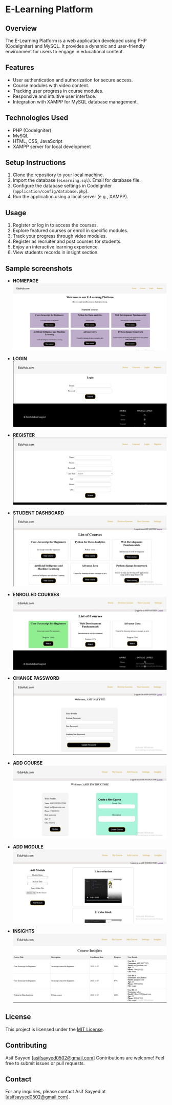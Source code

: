# E-Learning Platform

## Overview

The E-Learning Platform is a web application developed using PHP (CodeIgniter) and MySQL. It provides a dynamic and user-friendly environment for users to engage in educational content.

## Features

- User authentication and authorization for secure access.
- Course modules with video content.
- Tracking user progress in course modules.
- Responsive and intuitive user interface.
- Integration with XAMPP for MySQL database management.

  
## Technologies Used

- PHP (CodeIgniter)
- MySQL
- HTML, CSS, JavaScript
- XAMPP server for local development

## Setup Instructions

1. Clone the repository to your local machine.
2. Import the database (`eLearning.sql`). Email for database file.
3. Configure the database settings in CodeIgniter (`application/config/database.php`).
4. Run the application using a local server (e.g., XAMPP).

## Usage

1. Register or log in to access the courses.
2. Explore featured courses or enroll in specific modules.
3. Track your progress through video modules.
4. Register as recruiter and post courses for students.
5. Enjoy an interactive learning experience.
6. View students records in insight section.

## Sample screenshots

- **HOMEPAGE**
  ![HOMEPAGE](SS/Screenshot_1.jpg)

- **LOGIN**
  ![LOGIN](SS/Screenshot_2.jpg)

- **REGISTER**
  ![REGISTER](SS/Screenshot_3.jpg)

- **STUDENT DASHBOARD**
  ![DASHBOARD](SS/Screenshot_4.jpg)

- **ENROLLED COURSES**
  ![COURSES](SS/Screenshot_5.jpg)

- **CHANGE PASSWORD**
  ![PASSWORD](SS/Screenshot_6.jpg)

- **ADD COURSE**
  ![ADD COURSE](SS/Screenshot_7.jpg)

- **ADD MODULE**
  ![ADD MODULE](SS/Screenshot_8.jpg)

- **INSIGHTS**
  ![INSIGHTS](SS/Screenshot_9.jpg)

  
## License

This project is licensed under the [MIT License](LICENSE).

## Contributing
 Asif Sayyed [asifsayyed0502@gmail.com]
Contributions are welcome! Feel free to submit issues or pull requests.

## Contact

For any inquiries, please contact Asif Sayyed at [asifsayyed0502@gmail.com].


